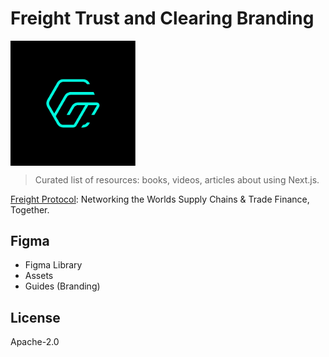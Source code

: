<!-- COPYRIGHT 2020 FREIGHTTRUST AND CLEARING CORPORATION -->
<!-- SPDX: APACHE-2.0 -->
# Freight Trust and Clearing Branding


[<img src="https://raw.githubusercontent.com/freight-trust/figma/master/lib/bimi/logo.svg" align=center width=200>](https://freighttrust.com)

> Curated list of resources: books, videos, articles about using Next.js.

[Freight Protocol](https://github.com/freight-trust): Networking the Worlds Supply Chains & Trade Finance, Together.


<!-- END OF HEADER -->


## Figma 
- Figma Library
- Assets 
- Guides (Branding)


## License

Apache-2.0
